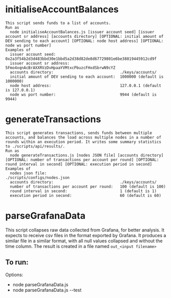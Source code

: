 # initialiseAccountBalances
```
This script sends funds to a list of accounts.
Run as
  node initialiseAccountBalances.js [issuer account seed] [issuer account sr address] [accounts directory] [OPTIONAL: initial amount of DEV sending to each account] [OPTIONAL: node host address] [OPTIONAL: node ws port number]
Examples of
  issuer account seed:                            0x2a3f54b2d3d483bbd30e1bbd5a2d38d82de8d67729801e6be38819445912cd9f
  issuer account sr address:                      5Fmo4xqnAcBrAXXRVzDvHpaaYVMtxcPbuzcFHxdSbrwN9cYZ
  accounts directory:                             ./keys/accounts/
  initial amount of DEV sending to each account:  1000000 (default is 1000000)
  node host address:                              127.0.0.1 (default is 127.0.0.1)
  node ws port number:                            9944 (default is 9944)
```

# generateTransactions
```
This script generates transactions, sends funds between multiple accounts, and balances the load across multiple nodes in a number of rounds within an execution period. It writes some summary statistics to ./scripts/api/results/.
Run as
  node generateTransactions.js [nodes JSON file] [accounts directory] [OPTIONAL: number of transactions per account per round] [OPTIONAL: round interval in second] [OPTIONAL: execution period in second]
Examples of
  nodes json file:                                ./scripts/configs/nodes.json
  accounts directory:                             ./keys/accounts/
  number of transactions per account per round:   100 (default is 100)
  round interval in second:                       1 (default is 1)
  execution period in second:                     60 (default is 60)
```

 # parseGrafanaData
 This script collapses raw data collected from Grafana, for better analysis.
 It expects to receive csv files in the format exported by Grafana. It produces a similar file in a similar format, with all null values collapsed and without the time column.
 The result is created in a file named `out_<input filename>`

## To run:
 
 Options:
 - node parseGrafanaData.js <csv file> 
 - node parseGrafanaData.js --test
